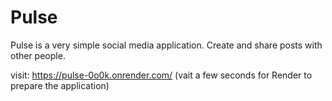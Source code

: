 # Pulse

Pulse is a very simple social media application. Create and share posts with other people.

visit: https://pulse-0o0k.onrender.com/ (vait a few seconds for Render to prepare the application)
